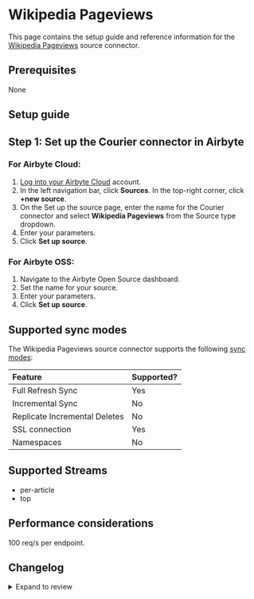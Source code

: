# Wikipedia Pageviews

This page contains the setup guide and reference information for the [Wikipedia Pageviews](https://wikimedia.org/api/rest_v1/#/Pageviews%20data) source connector.

## Prerequisites

None

## Setup guide

## Step 1: Set up the Courier connector in Airbyte

### For Airbyte Cloud:

1. [Log into your Airbyte Cloud](https://cloud.airbyte.com/workspaces) account.
2. In the left navigation bar, click **Sources**. In the top-right corner, click **+new source**.
3. On the Set up the source page, enter the name for the Courier connector and select **Wikipedia Pageviews** from the Source type dropdown.
4. Enter your parameters.
5. Click **Set up source**.

### For Airbyte OSS:

1. Navigate to the Airbyte Open Source dashboard.
2. Set the name for your source.
3. Enter your parameters.
4. Click **Set up source**.

## Supported sync modes

The Wikipedia Pageviews source connector supports the following [sync modes](https://docs.airbyte.com/cloud/core-concepts#connection-sync-modes):

| Feature                       | Supported? |
| :---------------------------- | :--------- |
| Full Refresh Sync             | Yes        |
| Incremental Sync              | No         |
| Replicate Incremental Deletes | No         |
| SSL connection                | Yes        |
| Namespaces                    | No         |

## Supported Streams

- per-article
- top

## Performance considerations

100 req/s per endpoint.

## Changelog

<details>
  <summary>Expand to review</summary>

| Version | Date       | Pull Request                                              | Subject        |
| :------ | :--------- | :-------------------------------------------------------- | :------------- |
| 0.2.17 | 2025-04-05 | [57399](https://github.com/airbytehq/airbyte/pull/57399) | Update dependencies |
| 0.2.16 | 2025-03-29 | [56888](https://github.com/airbytehq/airbyte/pull/56888) | Update dependencies |
| 0.2.15 | 2025-03-22 | [56296](https://github.com/airbytehq/airbyte/pull/56296) | Update dependencies |
| 0.2.14 | 2025-03-08 | [55618](https://github.com/airbytehq/airbyte/pull/55618) | Update dependencies |
| 0.2.13 | 2025-03-01 | [55129](https://github.com/airbytehq/airbyte/pull/55129) | Update dependencies |
| 0.2.12 | 2025-02-22 | [54472](https://github.com/airbytehq/airbyte/pull/54472) | Update dependencies |
| 0.2.11 | 2025-02-15 | [54093](https://github.com/airbytehq/airbyte/pull/54093) | Update dependencies |
| 0.2.10 | 2025-02-08 | [53587](https://github.com/airbytehq/airbyte/pull/53587) | Update dependencies |
| 0.2.9 | 2025-02-01 | [53103](https://github.com/airbytehq/airbyte/pull/53103) | Update dependencies |
| 0.2.8 | 2025-01-25 | [52418](https://github.com/airbytehq/airbyte/pull/52418) | Update dependencies |
| 0.2.7 | 2025-01-18 | [51968](https://github.com/airbytehq/airbyte/pull/51968) | Update dependencies |
| 0.2.6 | 2025-01-11 | [51393](https://github.com/airbytehq/airbyte/pull/51393) | Update dependencies |
| 0.2.5 | 2024-12-28 | [50807](https://github.com/airbytehq/airbyte/pull/50807) | Update dependencies |
| 0.2.4 | 2024-12-21 | [50345](https://github.com/airbytehq/airbyte/pull/50345) | Update dependencies |
| 0.2.3 | 2024-12-14 | [49734](https://github.com/airbytehq/airbyte/pull/49734) | Update dependencies |
| 0.2.2 | 2024-12-12 | [47763](https://github.com/airbytehq/airbyte/pull/47763) | Update dependencies |
| 0.2.1 | 2024-10-28 | [47618](https://github.com/airbytehq/airbyte/pull/47618) | Update dependencies |
| 0.2.0 | 2024-08-20 | [44460](https://github.com/airbytehq/airbyte/pull/44460) | Refactor connector to manifest-only format |
| 0.1.10 | 2024-08-17 | [44202](https://github.com/airbytehq/airbyte/pull/44202) | Update dependencies |
| 0.1.9 | 2024-08-12 | [43771](https://github.com/airbytehq/airbyte/pull/43771) | Update dependencies |
| 0.1.8 | 2024-08-10 | [43543](https://github.com/airbytehq/airbyte/pull/43543) | Update dependencies |
| 0.1.7 | 2024-08-03 | [43184](https://github.com/airbytehq/airbyte/pull/43184) | Update dependencies |
| 0.1.6 | 2024-07-27 | [42706](https://github.com/airbytehq/airbyte/pull/42706) | Update dependencies |
| 0.1.5 | 2024-07-20 | [42242](https://github.com/airbytehq/airbyte/pull/42242) | Update dependencies |
| 0.1.4 | 2024-07-13 | [41686](https://github.com/airbytehq/airbyte/pull/41686) | Update dependencies |
| 0.1.3 | 2024-07-10 | [41560](https://github.com/airbytehq/airbyte/pull/41560) | Update dependencies |
| 0.1.2 | 2024-07-09 | [41081](https://github.com/airbytehq/airbyte/pull/41081) | Update dependencies |
| 0.1.1 | 2024-05-31 | [38724](https://github.com/airbytehq/airbyte/pull/38724) | Make connector compatible with builder |
| 0.1.0   | 2022-10-31 | [#18343](https://github.com/airbytehq/airbyte/pull/18343) | Initial commit |

</details>
